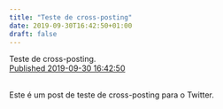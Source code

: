 ```yaml
---
title: "Teste de cross-posting"
date: 2019-09-30T16:42:50+01:00
draft: false
---
```


<article class="h-entry">
  <div class="e-content p-name">Teste de cross-posting.</div>

  <a class="u-url" href="https://paulopinto.xyz/2019/09/25/test2/">
    Published <time class="dt-published">2019-09-30 16:42:50</time>
  </a>
</article>
<br>

Este é um post de teste de cross-posting para o Twitter.

